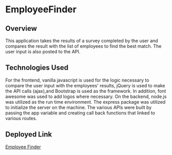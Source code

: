 # EmployeeFinder

## Overview
This application takes the results of a survey completed by the user and compares the result with the list of employees to find the best match. The user input is also posted to the API.

## Technologies Used
For the frontend, vanilla javascript is used for the logic necessary to compare the user input with the employees' results, jQuery is used to make the API calls (ajax),and Bootstrap is used as the framework. In addition, font awesome was used to add logos where necessary. On the backend, node.js was utilized as the run time environment. The express package was utilized to initialize the server on the machine. The various APIs were built by passing the app variable and creating call back functions that linked to various routes.

## Deployed Link
[Employee Finder](https://lit-brook-93835.herokuapp.com/)
